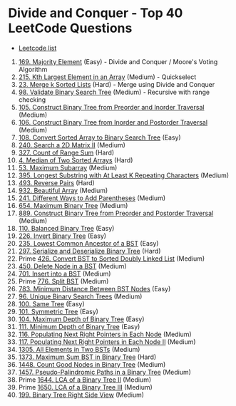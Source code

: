 # Divide and Conquer - Top 40 LeetCode Questions
- [Leetcode list](https://leetcode.com/problem-list/2kjm05q5/)

1. [169. Majority Element](https://leetcode.com/problems/majority-element/) (Easy) - Divide and Conquer / Moore's Voting Algorithm
2. [215. Kth Largest Element in an Array](https://leetcode.com/problems/kth-largest-element-in-an-array/) (Medium) - Quickselect
3. [23. Merge k Sorted Lists](https://leetcode.com/problems/merge-k-sorted-lists/) (Hard) - Merge using Divide and Conquer
4. [98. Validate Binary Search Tree](https://leetcode.com/problems/validate-binary-search-tree/) (Medium) - Recursive with range checking
5. [105. Construct Binary Tree from Preorder and Inorder Traversal](https://leetcode.com/problems/construct-binary-tree-from-preorder-and-inorder-traversal/) (Medium)
6. [106. Construct Binary Tree from Inorder and Postorder Traversal](https://leetcode.com/problems/construct-binary-tree-from-inorder-and-postorder-traversal/) (Medium)
7. [108. Convert Sorted Array to Binary Search Tree](https://leetcode.com/problems/convert-sorted-array-to-binary-search-tree/) (Easy)
8. [240. Search a 2D Matrix II](https://leetcode.com/problems/search-a-2d-matrix-ii/) (Medium)
9. [327. Count of Range Sum](https://leetcode.com/problems/count-of-range-sum/) (Hard)
10. [4. Median of Two Sorted Arrays](https://leetcode.com/problems/median-of-two-sorted-arrays/) (Hard)
11. [53. Maximum Subarray](https://leetcode.com/problems/maximum-subarray/) (Medium)
12. [395. Longest Substring with At Least K Repeating Characters](https://leetcode.com/problems/longest-substring-with-at-least-k-repeating-characters/) (Medium)
13. [493. Reverse Pairs](https://leetcode.com/problems/reverse-pairs/) (Hard)
14. [932. Beautiful Array](https://leetcode.com/problems/beautiful-array/) (Medium)
15. [241. Different Ways to Add Parentheses](https://leetcode.com/problems/different-ways-to-add-parentheses/) (Medium)
16. [654. Maximum Binary Tree](https://leetcode.com/problems/maximum-binary-tree/) (Medium)
17. [889. Construct Binary Tree from Preorder and Postorder Traversal](https://leetcode.com/problems/construct-binary-tree-from-preorder-and-postorder-traversal/) (Medium)
18. [110. Balanced Binary Tree](https://leetcode.com/problems/balanced-binary-tree/) (Easy)
19. [226. Invert Binary Tree](https://leetcode.com/problems/invert-binary-tree/) (Easy)
20. [235. Lowest Common Ancestor of a BST](https://leetcode.com/problems/lowest-common-ancestor-of-a-binary-search-tree/) (Easy)
21. [297. Serialize and Deserialize Binary Tree](https://leetcode.com/problems/serialize-and-deserialize-binary-tree/) (Hard)
22. Prime [426. Convert BST to Sorted Doubly Linked List](https://leetcode.com/problems/convert-binary-search-tree-to-sorted-doubly-linked-list/) (Medium)
23. [450. Delete Node in a BST](https://leetcode.com/problems/delete-node-in-a-bst/) (Medium)
24. [701. Insert into a BST](https://leetcode.com/problems/insert-into-a-binary-search-tree/) (Medium)
25. Prime [776. Split BST](https://leetcode.com/problems/split-bst/) (Medium)
26. [783. Minimum Distance Between BST Nodes](https://leetcode.com/problems/minimum-distance-between-bst-nodes/) (Easy)
27. [96. Unique Binary Search Trees](https://leetcode.com/problems/unique-binary-search-trees/) (Medium)
28. [100. Same Tree](https://leetcode.com/problems/same-tree/) (Easy)
29. [101. Symmetric Tree](https://leetcode.com/problems/symmetric-tree/) (Easy)
30. [104. Maximum Depth of Binary Tree](https://leetcode.com/problems/maximum-depth-of-binary-tree/) (Easy)
31. [111. Minimum Depth of Binary Tree](https://leetcode.com/problems/minimum-depth-of-binary-tree/) (Easy)
32. [116. Populating Next Right Pointers in Each Node](https://leetcode.com/problems/populating-next-right-pointers-in-each-node/) (Medium)
33. [117. Populating Next Right Pointers in Each Node II](https://leetcode.com/problems/populating-next-right-pointers-in-each-node-ii/) (Medium)
34. [1305. All Elements in Two BSTs](https://leetcode.com/problems/all-elements-in-two-binary-search-trees/) (Medium)
35. [1373. Maximum Sum BST in Binary Tree](https://leetcode.com/problems/maximum-sum-bst-in-binary-tree/) (Hard)
36. [1448. Count Good Nodes in Binary Tree](https://leetcode.com/problems/count-good-nodes-in-binary-tree/) (Medium)
37. [1457. Pseudo-Palindromic Paths in a Binary Tree](https://leetcode.com/problems/pseudo-palindromic-paths-in-a-binary-tree/) (Medium)
38. Prime [1644. LCA of a Binary Tree II](https://leetcode.com/problems/lowest-common-ancestor-of-a-binary-tree-ii/) (Medium)
39. Prime [1650. LCA of a Binary Tree III](https://leetcode.com/problems/lowest-common-ancestor-of-a-binary-tree-iii/) (Medium)
40. [199. Binary Tree Right Side View](https://leetcode.com/problems/binary-tree-right-side-view/) (Medium)  
